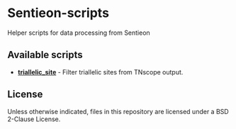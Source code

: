 # Sentieon-scripts
Helper scripts for data processing from Sentieon

## Available scripts
- [**triallelic_site**](/triallelic_site) - Filter triallelic sites from TNscope output.

## License
Unless otherwise indicated, files in this repository are licensed under a BSD 2-Clause License.
